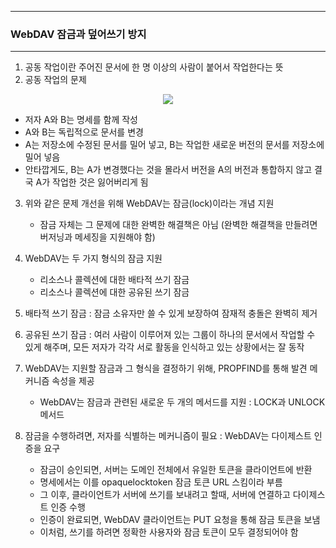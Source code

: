 -----
### WebDAV 잠금과 덮어쓰기 방지
-----
1. 공동 작업이란 주어진 문서에 한 명 이상의 사람이 붙어서 작업한다는 뜻
2. 공동 작업의 문제
<div align="center">
<img src="https://github.com/user-attachments/assets/236559a3-ae4d-474d-a0f9-391320563338">
</div>

   - 저자 A와 B는 명세를 함께 작성
   - A와 B는 독립적으로 문서를 변경
   - A는 저장소에 수정된 문서를 밀어 넣고, B는 작업한 새로운 버전의 문서를 저장소에 밀어 넣음
   - 안타깝게도, B는 A가 변경했다는 것을 몰라서 버전을 A의 버전과 통합하지 않고 결국 A가 작업한 것은 잃어버리게 됨

3. 위와 같은 문제 개선을 위해 WebDAV는 잠금(lock)이라는 개념 지원
   - 잠금 자체는 그 문제에 대한 완벽한 해결책은 아님 (완벽한 해결책을 만들려면 버저닝과 메세징을 지원해야 함)

4. WebDAV는 두 가지 형식의 잠금 지원
   - 리소스나 콜렉션에 대한 배타적 쓰기 잠금
   - 리소스나 콜렉션에 대한 공유된 쓰기 잠금

5. 배타적 쓰기 잠금 : 잠금 소유자만 쓸 수 있게 보장하여 잠재적 충돌은 완벽히 제거
6. 공유된 쓰기 잠금 : 여러 사람이 이루어져 있는 그룹이 하나의 문서에서 작업할 수 있게 해주며, 모든 저자가 각각 서로 활동을 인식하고 있는 상황에서는 잘 동작
7. WebDAV는 지원할 잠금과 그 형식을 결정하기 위해, PROPFIND를 통해 발견 메커니즘 속성을 제공
   - WebDAV는 잠금과 관련된 새로운 두 개의 메서드를 지원 : LOCK과 UNLOCK 메서드
  
8. 잠금을 수행하려면, 저자를 식별하는 메커니즘이 필요 : WebDAV는 다이제스트 인증을 요구
   - 잠금이 승인되면, 서버는 도메인 전체에서 유일한 토큰을 클라이언트에 반환
   - 명세에서는 이를 opaquelocktoken 잠금 토큰 URL 스킴이라 부름
   - 그 이후, 클라이언트가 서버에 쓰기를 보내려고 할때, 서버에 연결하고 다이제스트 인증 수행
   - 인증이 완료되면, WebDAV 클라이언트는 PUT 요청을 통해 잠금 토큰을 보냄
   - 이처럼, 쓰기를 하려면 정확한 사용자와 잠금 토큰이 모두 결정되어야 함
